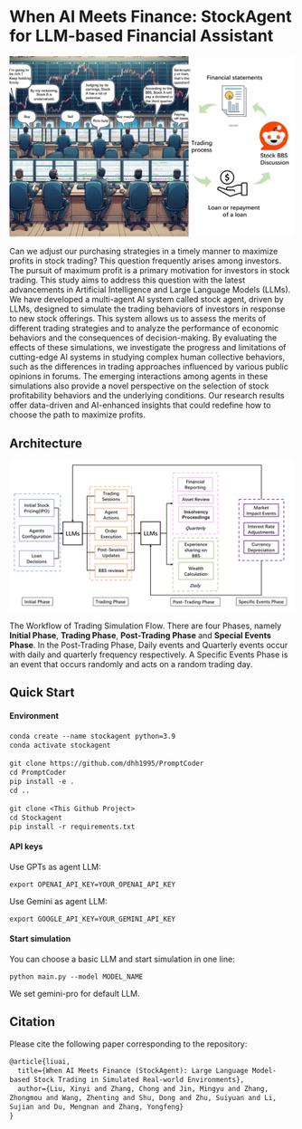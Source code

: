 # When AI Meets Finance: StockAgent for LLM-based Financial Assistant

![workflow](fig/workflow.png)

Can we adjust our purchasing strategies in a timely manner to maximize profits in stock trading? This question frequently arises among investors. The pursuit of maximum profit is a primary motivation for investors in stock trading. This study aims to address this question with the latest advancements in Artificial Intelligence and Large Language Models (LLMs). We have developed a multi-agent AI system called stock agent, driven by LLMs, designed to simulate the trading behaviors of investors in response to new stock offerings. This system allows us to assess the merits of different trading strategies and to analyze the performance of economic behaviors and the consequences of decision-making. By evaluating the effects of these simulations, we investigate the progress and limitations of cutting-edge AI systems in studying complex human collective behaviors, such as the differences in trading approaches influenced by various public opinions in forums. The emerging interactions among agents in these simulations also provide a novel perspective on the selection of stock profitability behaviors and the underlying conditions. Our research results offer data-driven and AI-enhanced insights that could redefine how to choose the path to maximize profits.

## Architecture
![architect](fig/architecture.png)

The Workflow of Trading Simulation Flow. There are four Phases, namely **Initial Phase**, **Trading Phase**, **Post-Trading Phase** and **Special Events Phase**. In the Post-Trading Phase, Daily events and Quarterly events occur with daily and quarterly frequency respectively. A Specific Events Phase is an event that occurs randomly and acts on a random trading day.

## Quick Start

#### Environment

```
conda create --name stockagent python=3.9
conda activate stockagent

git clone https://github.com/dhh1995/PromptCoder
cd PromptCoder
pip install -e .
cd ..

git clone <This Github Project>
cd Stockagent
pip install -r requirements.txt
```

#### API keys

Use GPTs as agent LLM:

```
export OPENAI_API_KEY=YOUR_OPENAI_API_KEY
```

Use Gemini as agent LLM:

```
export GOOGLE_API_KEY=YOUR_GEMINI_API_KEY
```

#### Start simulation

You can choose a basic LLM and start simulation in one line:

```
python main.py --model MODEL_NAME
```

We set gemini-pro for default LLM.


## Citation
Please cite the following paper corresponding to the repository:
```
@article{liuai,
  title={When AI Meets Finance (StockAgent): Large Language Model-based Stock Trading in Simulated Real-world Environments},
  author={Liu, Xinyi and Zhang, Chong and Jin, Mingyu and Zhang, Zhongmou and Wang, Zhenting and Shu, Dong and Zhu, Suiyuan and Li, Sujian and Du, Mengnan and Zhang, Yongfeng}
}
```


